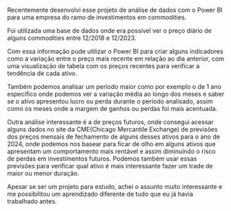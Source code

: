 Recentemente desenvolvi esse projeto de análise de dados com o Power BI para uma empresa do ramo de investimentos em commodities.

Foi utilizada uma base de dados onde era possível ver o preço diário de alguns commodities entre 12/2018 e 12/2023.

Com essa informação pude utilizar o Power BI para criar alguns indicadores como a variação entre o preço mais recente em relação ao dia anterior, com uma visualização de tabela com os preços recentes para verificar a tendência de cada ativo.

Também podemos analisar um período maior como por exemplo o de 1 ano específico onde podemos ver a variação média ao longo dos meses e saber se o ativo apresentou lucro ou perda durante o período analisado, assim como os meses onde a margem de ganhos ou perdas foi mais acentuada.

Outra análise interessante é a de preços futuros, onde consegui acessar alguns dados no site da CME(Chicago Mercantile Exchange) de previsões dos preços mensais de fechamento de alguns desses ativos para o ano de 2024, onde podemos nos basear para ficar de olho em alguns ativos que apresentam um comportamento mais rentável e assim diminuindo o risco de perdas em investimentos futuros. Podemos também usar essas previsões para verificar qual ativo é mais interessante fazer um trade de maior ou menor duração.

Apesar se ser um projeto para estudo, achei o assunto muito interessante e me possibilitou um aprendizado diferente de tudo que eu já havia trabalhado antes.
